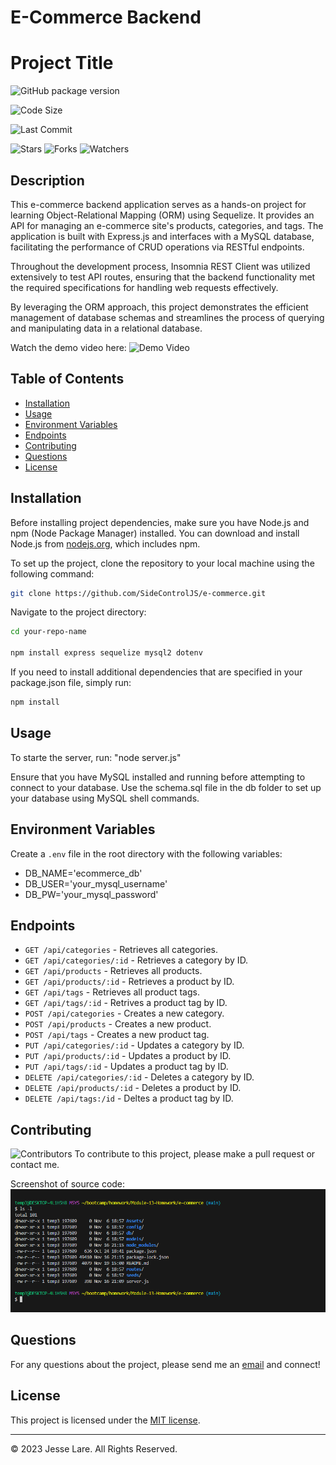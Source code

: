 # E-Commerce Backend

# Project Title
<!-- Badges for version -->
![GitHub package version](https://img.shields.io/github/package-json/v/SideControlJS/e-commerce.svg)

<!-- Badges for code size -->
![Code Size](https://img.shields.io/github/languages/code-size/SideControlJS/e-commerce.svg)

<!-- Badges for last commit -->
![Last Commit](https://img.shields.io/github/last-commit/SideControlJS/e-commerce.svg)

<!-- Badges for social -->
![Stars](https://img.shields.io/github/stars/SideControlJS/e-commerce.svg?style=social)
![Forks](https://img.shields.io/github/forks/SideControlJS/e-commerce.svg?style=social)
![Watchers](https://img.shields.io/github/watchers/SideControlJS/e-commerce.svg?style=social)



## Description

This e-commerce backend application serves as a hands-on project for learning Object-Relational Mapping (ORM) using Sequelize. It provides an API for managing an e-commerce site's products, categories, and tags. The application is built with Express.js and interfaces with a MySQL database, facilitating the performance of CRUD operations via RESTful endpoints.

Throughout the development process, Insomnia REST Client was utilized extensively to test API routes, ensuring that the backend functionality met the required specifications for handling web requests effectively.

By leveraging the ORM approach, this project demonstrates the efficient management of database schemas and streamlines the process of querying and manipulating data in a relational database.

Watch the demo video here: ![Demo Video](https://watch.screencastify.com/v/FqmeNqnx7JbMBXMEBqpd)


## Table of Contents

- [Installation](#installation)
- [Usage](#usage)
- [Environment Variables](#environment-variables)
- [Endpoints](#endpoints)
- [Contributing](#contributing)
- [Questions](#questions)
- [License](#license)

## Installation

Before installing project dependencies, make sure you have Node.js and npm (Node Package Manager) installed. You can download and install Node.js from [nodejs.org](https://nodejs.org/), which includes npm.

To set up the project, clone the repository to your local machine using the following command:

```bash
git clone https://github.com/SideControlJS/e-commerce.git
```

Navigate to the project directory:
```bash
cd your-repo-name

npm install express sequelize mysql2 dotenv

```
If you need to install additional dependencies that are specified in your package.json file, simply run:
```bash
npm install

```

## Usage

To starte the server, run: "node server.js"

Ensure that you have MySQL installed and running before attempting to connect to your database. Use the schema.sql file in the db folder to set up your database using MySQL shell commands.

## Environment Variables

Create a `.env` file in the root directory with the following variables:
- DB_NAME='ecommerce_db'
- DB_USER='your_mysql_username'
- DB_PW='your_mysql_password'


## Endpoints

- `GET /api/categories` - Retrieves all categories.
- `GET /api/categories/:id` - Retrieves a category by ID.
- `GET /api/products` - Retrieves all products.
- `GET /api/products/:id` - Retrieves a product by ID.
- `GET /api/tags` - Retrieves all product tags.
- `GET /api/tags/:id` - Retrives a product tag by ID.
- `POST /api/categories` - Creates a new category.
- `POST /api/products` - Creates a new product.
- `POST /api/tags` - Creates a new product tag.
- `PUT /api/categories/:id` - Updates a category by ID.
- `PUT /api/products/:id` - Updates a product by ID.
- `PUT /api/tags/:id` - Updates a product tag by ID.
- `DELETE /api/categories/:id` - Deletes a category by ID.
- `DELETE /api/products/:id` - Deletes a product by ID.
- `DELETE /api/tags:/id` - Deltes a product tag by ID.


## Contributing
<!-- Badges for contributors -->
![Contributors](https://img.shields.io/github/contributors/SideControlJS/e-commerce.svg)
To contribute to this project, please make a pull request or contact me.

Screenshot of source code:
![Source Code](/Assets/code_source_screenshot.png)


## Questions

For any questions about the project, please send me an [email](mailto:twelvedust@outlook.com) and connect!

## License

This project is licensed under the [MIT license](LICENSE).

---

© 2023 Jesse Lare. All Rights Reserved.

